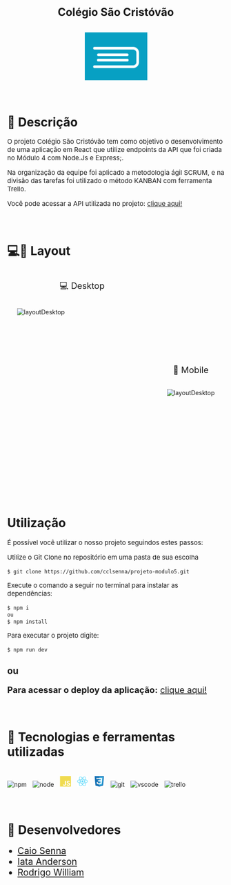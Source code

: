 <div style="margin:5rem 0;
width: 100%;
display: flex;
justify-content:space-between;
align-items: center; 
flex-direction: column;">
   <h2 style="font-size: 25px;margin-bottom: 2rem;">Colégio São Cristóvão</h2>
    <img style="width: 145px;" src="./src/assets/imgs/logo.png" alt="logo">
</div>

# 🔖 Descrição
<div style="margin-bottom:5rem;">

<p style="font-size: 15px">O projeto Colégio São Cristóvão tem como objetivo o desenvolvimento de uma aplicação em React que utilize endpoints da API que foi criada no Módulo 4 com
Node.Js e Express;.</p>
<p style="font-size: 15px">Na organização da equipe foi aplicado a metodologia ágil SCRUM, e na divisão das tarefas foi utilizado o método KANBAN com ferramenta Trello.</p>
<p style="font-size: 15px"></p>
<p style="font-size: 15px">Você pode acessar a API utilizada no projeto: <a href="https://github.com/cclsenna/api-escola-modulo4" target="_blank" style="font-size:15px">clique aqui!</a></p>

</div>



# 💻📱 Layout

<div style="display: flex; justify-content: space-around; align-items: center; margin-bottom: 5rem;">
<div style="width: 60%; display: flex; flex-direction: column; align-items: center;">
 <p style="text-align:center; font-size: 20px; margin-bottom: 2rem;">💻 Desktop</p>
<img style=" width: 50rem; height: 25rem;" src="./src/assets/imgs/layoutDesktop.gif" alt="layoutDesktop">
</div>
<div style="height: 100%;">
<p style="text-align:center; font-size: 20px; margin-bottom: 2rem;"> 📱 Mobile</p>
<img style=" width: 15rem; height: 25rem;" src="./src/assets/imgs/layoutMobile.gif" alt="layoutDesktop">
</div>
</div>

# Utilização 

<p style="font-size: 15px">É possível você utilizar o nosso projeto seguindos estes passos:</p>
<p style="font-size: 15px">Utilize o Git Clone no repositório em uma pasta de sua escolha</p>


```
$ git clone https://github.com/cclsenna/projeto-modulo5.git
```
<p style="font-size: 15px">Execute o comando a seguir no terminal para instalar as dependências:</p>

```
$ npm i
ou
$ npm install
```

<p style="font-size: 15px">Para executar o projeto digite:</p>

```
$ npm run dev
```
## ou

<p style="font-size: 20px; margin-bottom: 5rem;"><strong>Para acessar o deploy da aplicação:</strong> <a href="https://colegio-sao-cristovao-g1bqm91c1-cclsenna.vercel.app/" target="_blank" style="font-size: 20px">clique aqui!</a></p>

# 🔧 Tecnologias e ferramentas utilizadas

<div style="margin-bottom: 5rem;">

<img alt="npm" height="5%" width="5%" style="margin-right:10px; margin-top:20px" src="https://symbols.getvecta.com/stencil_89/73_npm.639266ac20.png"/>
<img alt="node" height="5%" width="5%" style="margin-right:10px; margin-top:20px" src="https://www.cursou.com.br/wp-content/uploads/2021/09/Curso-de-API-Node.js-com-Typescript.png"/>
<img alt="javaScript" height="5%" width="5%" style="margin-right:10px" src="https://raw.githubusercontent.com/devicons/devicon/master/icons/javascript/javascript-plain.svg">
<img alt="react" height="5%" width="5%" style="margin-right:10px; margin-top:20px" src="https://raw.githubusercontent.com/devicons/devicon/master/icons/react/react-original.svg"/>
<img alt="css" height="5%" width="5%" style="margin-right:10px" src="https://raw.githubusercontent.com/devicons/devicon/master/icons/css3/css3-original.svg">
<img alt="git" height="5%" width="5%" style="margin-right:10px; margin-top:20px" src="https://cdn.jsdelivr.net/gh/devicons/devicon/icons/git/git-original.svg"/>
<img alt="vscode" height="5%" width="5%" style="margin-right:10px; margin-top:20px" src="https://camo.githubusercontent.com/add2c9721e333f0043ac938f3dadbc26a282776e01b95b308fcaba5afaf74ae3/68747470733a2f2f6173736574732e76657263656c2e636f6d2f696d6167652f75706c6f61642f76313538383830353835382f7265706f7369746f726965732f76657263656c2f6c6f676f2e706e67"/>
<img alt="trello" height="5%" width="5%" style="margin-right:10px; margin-top:20px" src="https://iconarchive.com/download/i94427/bokehlicia/captiva/web-trello.ico"/>

</div>

# 🤵 Desenvolvedores

<ul>
    <li style="font-size:21px"><a href="https://www.linkedin.com/in/caiosenna93/" target="_blank"> Caio Senna</a></li>
    <li style="font-size:21px"><a href="https://www.linkedin.com/in/iata-mendon%C3%A7a/" target="_blank"> Iata Anderson</a></li>
    <li style="font-size:21px"><a href="https://www.linkedin.com/in/rodrigo-william1/" target="_blank"> Rodrigo William </a></li>
</ul>
<br>